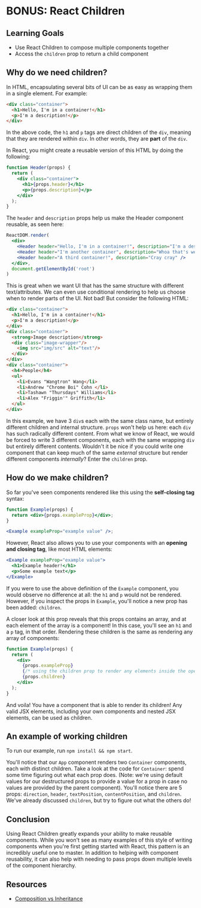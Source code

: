# BONUS: React Children

## Learning Goals

- Use React Children to compose multiple components together
- Access the `children` prop to return a child component

## Why do we need children?

In HTML, encapsulating several bits of UI can be as easy as wrapping them in a
single element. For example:

```html
<div class="container">
  <h1>Hello, I'm in a container!</h1>
  <p>I'm a description!</p>
</div>
```

In the above code, the `h1` and `p` tags are direct children of the `div`,
meaning that they are rendered within `div`. In other words, they are **part**
of the `div`.

In React, you might create a reusable version of this HTML by doing the following:

```jsx
function Header(props) {
  return (
    <div class="container">
      <h1>{props.header}</h1>
      <p>{props.description}</p>
    </div>
  );
}
```

The `header` and `description` props help us make the Header component reusable,
as seen here:

```jsx
ReactDOM.render(
  <div>
    <Header header="Hello, I'm in a container!", description="I'm a description!" />
    <Header header="I'm another container", description="Whoa that's weird!" />
    <Header header="A third container!", description="Cray cray" />
  </div>,
  document.getElementById('root')
)
```

This is great when we want UI that has the same structure with different
text/attributes. We can even use conditional rendering to help us choose when to
render parts of the UI. Not bad! But consider the following HTML:

```html
<div class="container">
  <h1>Hello, I'm in a container!</h1>
  <p>I'm a description!</p>
</div>
<div class="container">
  <strong>Image description</strong>
  <div class="image-wrapper"/>
    <img src="img/src" alt="text"/>
  </div>
</div>
<div class="container">
  <h4>People</h4>
  <ul>
    <li>Evans "Wangtron" Wang</li>
    <li>Andrew "Chrome Boi" Cohn </li>
    <li>Tashawn "Thursdays" Williams</li>
    <li>Alex "Friggin'" Griffith</li>
  </ul>
</div>
```

In this example, we have 3 `div`s each with the same class name, but entirely
different children and internal structure. `props` won't help us here: each
`div` has such radically different content. From what we know of React, we would
be forced to write 3 different components, each with the same wrapping `div` but
entirely different contents. Wouldn't it be nice if you could write one
component that can keep much of the same _external_ structure but render
different components _internally_? Enter the `children` prop.

## How do we make children?

So far you've seen components rendered like this using the **self-closing tag**
syntax:

```jsx
function Example(props) {
  return <div>{props.exampleProp}</div>;
}

<Example exampleProp="example value" />;
```

However, React also allows you to use your components with an **opening and
closing tag**, like most HTML elements:

```jsx
<Example exampleProp="example value">
  <h1>Example header!</h1>
  <p>Some example text</p>
</Example>
```

If you were to use the above definition of the `Example` component, you would
observe no difference at all: the `h1` and `p` would not be rendered. However,
if you inspect the props in `Example`, you'll notice a new prop has been added:
`children`.

A closer look at this prop reveals that this props contains an array, and at
each element of the array is a component! In this case, you'll see an `h1` and a
`p` tag, in that order. Rendering these children is the same as rendering any
array of components:

```jsx
function Example(props) {
  return (
    <div>
      {props.exampleProp}
      {/* using the children prop to render any elements inside the opening and closing tag of Example */}
      {props.children}
    </div>
  );
}
```

And voila! You have a component that is able to render its children! Any valid
JSX elements, including your own components and nested JSX elements, can be used
as children.

## An example of working children

To run our example, run `npm install && npm start`.

You'll notice that our `App` component renders two `Container` components, each
with distinct children. Take a look at the code for `Container`: spend some time
figuring out what each prop does. (Note: we're using default values for our
destructured props to provide a value for a prop in case no values are provided
by the parent component). You'll notice there are 5 props: `direction`,
`header`, `textPosition`, `contentPosition`, and `children`. We've already
discussed `children`, but try to figure out what the others do!

## Conclusion

Using React Children greatly expands your ability to make reusable components.
While you won't see as many examples of this style of writing components when
you're first getting started with React, this pattern is an incredibly useful
one to master. In addition to helping with component reusability, it can also
help with needing to pass props down multiple levels of the component hierarchy.

## Resources

- [Composition vs Inheritance](https://reactjs.org/docs/composition-vs-inheritance.html)
